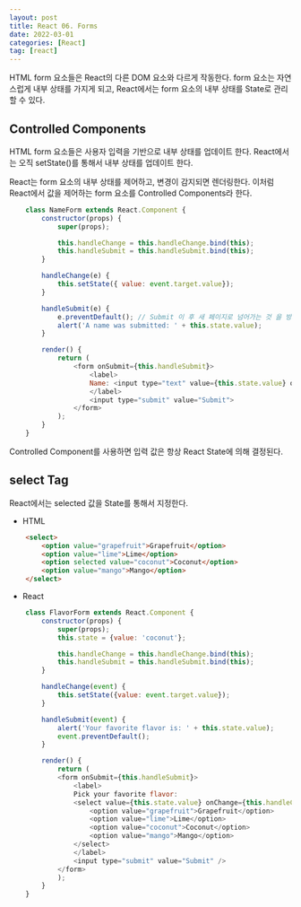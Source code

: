 ```yaml
---
layout: post
title: React 06. Forms
date: 2022-03-01
categories: [React]
tag: [react]
---
```


HTML form 요소들은 React의 다른 DOM 요소와 다르게 작동한다. form 요소는 자연스럽게 내부 상태를 가지게 되고, React에서는 form 요소의 내부 상태를 State로 관리할 수 있다.

## Controlled Components

HTML form 요소들은 사용자 입력을 기반으로 내부 상태를 업데이트 한다. React에서는 오직 setState()를 통해서 내부 상태를 업데이트 한다.

React는 form 요소의 내부 상태를 제어하고, 변경이 감지되면 렌더링한다.
이처럼 React에서 값을 제어하는 form 요소를 Controlled Components라 한다.

```javascript
    class NameForm extends React.Component {
        constructor(props) {
            super(props);

            this.handleChange = this.handleChange.bind(this);
            this.handleSubmit = this.handleSubmit.bind(this);
        }

        handleChange(e) {
            this.setState({ value: event.target.value});
        }

        handleSubmit(e) {
            e.preventDefault(); // Submit 이 후 새 페이지로 넘어가는 것 을 방지함
            alert('A name was submitted: ' + this.state.value);
        }

        render() {
            return (
                <form onSubmit={this.handleSubmit}>
                    <label>
                    Name: <input type="text" value={this.state.value} onChange={this.handleChange} />
                    </label>
                    <input type="submit" value="Submit">
                </form>
            );
        }
    }
```
Controlled Component를 사용하면 입력 값은 항상 React State에 의해 결정된다.

## select Tag

React에서는 selected 값을 State를 통해서 지정한다.

- HTML 

```html
    <select>
        <option value="grapefruit">Grapefruit</option>
        <option value="lime">Lime</option>
        <option selected value="coconut">Coconut</option>
        <option value="mango">Mango</option>
    </select>
```

- React

```javascript
    class FlavorForm extends React.Component {
        constructor(props) {
            super(props);
            this.state = {value: 'coconut'};

            this.handleChange = this.handleChange.bind(this);
            this.handleSubmit = this.handleSubmit.bind(this);
        }

        handleChange(event) {
            this.setState({value: event.target.value});
        }

        handleSubmit(event) {
            alert('Your favorite flavor is: ' + this.state.value);
            event.preventDefault();
        }

        render() {
            return (
            <form onSubmit={this.handleSubmit}>
                <label>
                Pick your favorite flavor:
                <select value={this.state.value} onChange={this.handleChange}>
                    <option value="grapefruit">Grapefruit</option>
                    <option value="lime">Lime</option>
                    <option value="coconut">Coconut</option>
                    <option value="mango">Mango</option>
                </select>
                </label>
                <input type="submit" value="Submit" />
            </form>
            );
        }
    }
```
